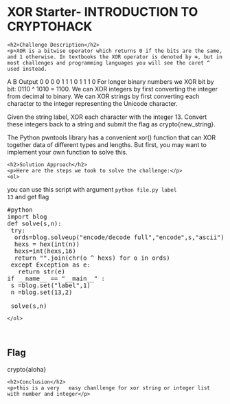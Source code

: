 
<!DOCTYPE html>
<html>

<body>
    <h1>XOR Starter- INTRODUCTION TO CRYPTOHACK</h1>

    <h2>Challenge Description</h2>
    <p>XOR is a bitwise operator which returns 0 if the bits are the same, and 1 otherwise. In textbooks the XOR operator is denoted by ⊕, but in most challenges and programming languages you will see the caret ^ used instead.

A    B    Output
0    0    0
0    1    1
1    0    1
1    1    0
For longer binary numbers we XOR bit by bit: 0110 ^ 1010 = 1100. We can XOR integers by first converting the integer from decimal to binary. We can XOR strings by first converting each character to the integer representing the Unicode character.

Given the string label, XOR each character with the integer 13. Convert these integers back to a string and submit the flag as crypto{new_string}.

 The Python pwntools library has a convenient xor() function that can XOR together data of different types and lengths. But first, you may want to implement your own function to solve this.
 
</p>
 
    <h2>Solution Approach</h2>
    <p>Here are the steps we took to solve the challenge:</p>
    <ol>
you can use this script with argument <code>python file.py label 13</code>
and get flag 
<pre>
#python
import blog
def solve(s,n):
 try:
  ords=blog.solveup("encode/decode full","encode",s,"ascii") 
  hexs = hex(int(n))
  hexs=int(hexs,16)
  return "".join(chr(o ^ hexs) for o in ords) 
 except Exception as e:
   return str(e) 
if __name__ == "__main__" :
 s =blog.set("label",1)
 n =blog.set(13,2)
  
 solve(s,n)
</pre>
       
    
    </ol>
<br>
    <h2>Flag</h2>
    <p class="flag">crypto{aloha}
</p>

    <h2>Conclusion</h2>
    <p>this is a very   easy chanllenge for xor string or integer list with number and integer</p>
</body>
</html>

